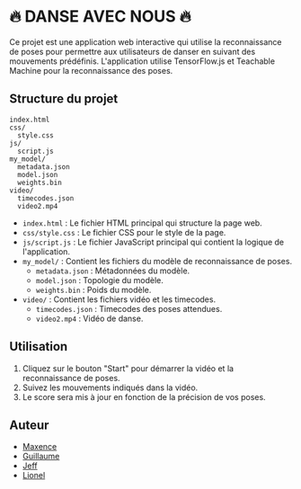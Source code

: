 # 🔥 DANSE AVEC NOUS 🔥

Ce projet est une application web interactive qui utilise la reconnaissance de poses pour permettre aux utilisateurs de danser en suivant des mouvements prédéfinis. L'application utilise TensorFlow.js et Teachable Machine pour la reconnaissance des poses.

## Structure du projet

```
index.html
css/
  style.css
js/
  script.js
my_model/
  metadata.json
  model.json
  weights.bin
video/
  timecodes.json
  video2.mp4
```

- `index.html` : Le fichier HTML principal qui structure la page web.
- `css/style.css` : Le fichier CSS pour le style de la page.
- `js/script.js` : Le fichier JavaScript principal qui contient la logique de l'application.
- `my_model/` : Contient les fichiers du modèle de reconnaissance de poses.
  - `metadata.json` : Métadonnées du modèle.
  - `model.json` : Topologie du modèle.
  - `weights.bin` : Poids du modèle.
- `video/` : Contient les fichiers vidéo et les timecodes.
  - `timecodes.json` : Timecodes des poses attendues.
  - `video2.mp4` : Vidéo de danse.

## Utilisation

1. Cliquez sur le bouton "Start" pour démarrer la vidéo et la reconnaissance de poses.
2. Suivez les mouvements indiqués dans la vidéo.
3. Le score sera mis à jour en fonction de la précision de vos poses.

## Auteur

- [Maxence](https://github.com/maxencevdg)
- [Guillaume](https://github.com/guigzlsx)
- [Jeff](https://github.com/26jeff)
- [Lionel](https://github.com/Lionel78570)
